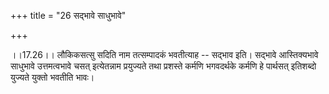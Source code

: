 +++
title = "26 सद्भावे साधुभावे"

+++
  
  
।।17.26।। लौकिकसत्सु सदिति नाम तत्सम्पादकं भवतीत्याह -- सद्भाव इति।
सद्भावे आस्तिक्यभावे साधुभावे उत्तमत्वभावे चसत् इत्येतन्नाम प्रयुज्यते
तथा प्रशस्ते कर्मणि भगवदर्थके कर्मणि हे पार्थसत् इतिशब्दो युज्यते युक्तो
भवतीति भावः।  
  
